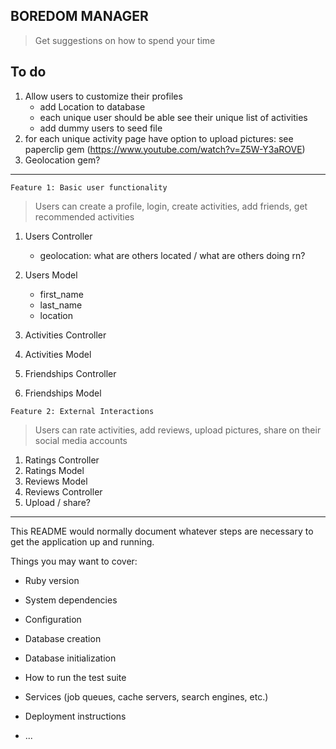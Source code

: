 ## BOREDOM MANAGER
> Get suggestions on how to spend your time 

## To do

1. Allow users to customize their profiles 
   - add Location to database
   - each unique user should be able see their unique list of activities
   - add dummy users to seed file 
1. for each unique activity page have option to upload pictures: see paperclip gem (https://www.youtube.com/watch?v=Z5W-Y3aROVE) 
1. Geolocation gem? 

---

`Feature 1: Basic user functionality`
> Users can create a profile, login, create activities, add friends, get recommended activities

1. Users Controller 
	- geolocation: what are others located / what are others doing rn? 

1. Users Model
    - first_name 
    - last_name
    - location

1. Activities Controller
1. Activities Model
1. Friendships Controller
1. Friendships Model

`Feature 2: External Interactions`

> Users can rate activities, add reviews, upload pictures, share on their social media accounts

1. Ratings Controller
1. Ratings Model
1. Reviews Model 
1. Reviews Controller
1. Upload / share? 

--- 

This README would normally document whatever steps are necessary to get the
application up and running.

Things you may want to cover:

* Ruby version

* System dependencies

* Configuration

* Database creation

* Database initialization

* How to run the test suite

* Services (job queues, cache servers, search engines, etc.)

* Deployment instructions

* ...

